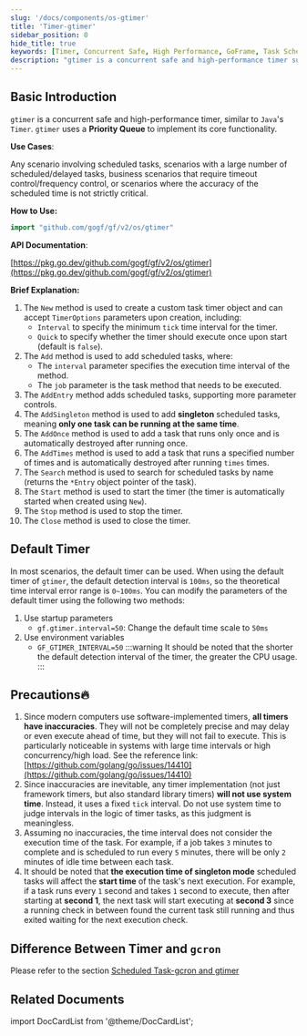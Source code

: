```yaml
---
slug: '/docs/components/os-gtimer'
title: 'Timer-gtimer'
sidebar_position: 0
hide_title: true
keywords: [Timer, Concurrent Safe, High Performance, GoFrame, Task Scheduling, Delayed Tasks, Timeout Control, Frequency Control, Task Management, Singleton Mode]
description: "gtimer is a concurrent safe and high-performance timer suitable for scenarios with a large number of scheduled tasks and delayed tasks. It supports timeout control and frequency control. gtimer provides various task management methods, including adding singleton and run-once tasks, and allows customization of timer parameters."
---
```


## Basic Introduction

`gtimer` is a concurrent safe and high-performance timer, similar to `Java`'s `Timer`. `gtimer` uses a **Priority Queue** to implement its core functionality.

**Use Cases**:

Any scenario involving scheduled tasks, scenarios with a large number of scheduled/delayed tasks, business scenarios that require timeout control/frequency control, or scenarios where the accuracy of the scheduled time is not strictly critical.

**How to Use:**

```go
import "github.com/gogf/gf/v2/os/gtimer"
```

**API Documentation**:

[https://pkg.go.dev/github.com/gogf/gf/v2/os/gtimer](https://pkg.go.dev/github.com/gogf/gf/v2/os/gtimer)

**Brief Explanation:**

1. The `New` method is used to create a custom task timer object and can accept `TimerOptions` parameters upon creation, including:
    - `Interval` to specify the minimum `tick` time interval for the timer.
    - `Quick` to specify whether the timer should execute once upon start (default is `false`).
2. The `Add` method is used to add scheduled tasks, where:
    - The `interval` parameter specifies the execution time interval of the method.
    - The `job` parameter is the task method that needs to be executed.
3. The `AddEntry` method adds scheduled tasks, supporting more parameter controls.
4. The `AddSingleton` method is used to add **singleton** scheduled tasks, meaning **only one task can be running at the same time**.
5. The `AddOnce` method is used to add a task that runs only once and is automatically destroyed after running once.
6. The `AddTimes` method is used to add a task that runs a specified number of times and is automatically destroyed after running `times` times.
7. The `Search` method is used to search for scheduled tasks by name (returns the `*Entry` object pointer of the task).
8. The `Start` method is used to start the timer (the timer is automatically started when created using `New`).
9. The `Stop` method is used to stop the timer.
10. The `Close` method is used to close the timer.

## Default Timer

In most scenarios, the default timer can be used. When using the default timer of `gtimer`, the default detection interval is `100ms`, so the theoretical time interval error range is `0~100ms`. You can modify the parameters of the default timer using the following two methods:

1. Use startup parameters
   - `gf.gtimer.interval=50`: Change the default time scale to `50ms`
2. Use environment variables
   - `GF_GTIMER_INTERVAL=50`
:::warning
It should be noted that the shorter the default detection interval of the timer, the greater the CPU usage.
:::
## Precautions🔥

1. Since modern computers use software-implemented timers, **all timers have inaccuracies**. They will not be completely precise and may delay or even execute ahead of time, but they will not fail to execute. This is particularly noticeable in systems with large time intervals or high concurrency/high load. See the reference link: [https://github.com/golang/go/issues/14410](https://github.com/golang/go/issues/14410)
2. Since inaccuracies are inevitable, any timer implementation (not just framework timers, but also standard library timers) **will not use system time**. Instead, it uses a fixed `tick` interval. Do not use system time to judge intervals in the logic of timer tasks, as this judgment is meaningless.
3. Assuming no inaccuracies, the time interval does not consider the execution time of the task. For example, if a job takes `3` minutes to complete and is scheduled to run every `5` minutes, there will be only `2` minutes of idle time between each task.
4. It should be noted that **the execution time of singleton mode** scheduled tasks will affect the **start time** of the task's next execution. For example, if a task runs every `1` second and takes `1` second to execute, then after starting at **second 1**, the next task will start executing at **second 3** since a running check in between found the current task still running and thus exited waiting for the next execution check.

## Difference Between Timer and `gcron`

Please refer to the section [Scheduled Task-gcron and gtimer](../定时任务-gcron/定时任务-gcron与gtimer.md)

## Related Documents

import DocCardList from '@theme/DocCardList';

<DocCardList />